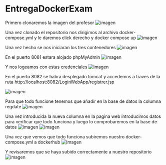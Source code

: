 # EntregaDockerExam


Primero clonaremos la imagen del profesor
![imagen](https://github.com/R4F31/EntregaDockerExam/blob/main/ExamenSistemas/1.PNG)

Una vez clonado el repositorio nos dirigimos al archivo docker-compose.yml y le daremos click derecho y docker compose up
![imagen](https://github.com/R4F31/EntregaDockerExam/blob/main/ExamenSistemas/2.PNG)

Una vez hecho se nos iniciaran los tres contenedores
![imagen](https://github.com/R4F31/EntregaDockerExam/blob/main/ExamenSistemas/3.PNG)

En el puerto 8081 estara alojado phpMyAdmin
![imagen](https://github.com/R4F31/EntregaDockerExam/blob/main/ExamenSistemas/4.PNG)

Y nos logeamos con estas credenciales
![imagen](https://github.com/R4F31/EntregaDockerExam/blob/main/ExamenSistemas/5.PNG)

En el puerto 8082 se habra desplegado tomcat y accedemos a traves de la ruta http://localhost:8082/LoginWebApp/registrer.jsp

![imagen](https://github.com/R4F31/EntregaDockerExam/blob/main/ExamenSistemas/6.PNG)

Para que todo funcione tenemos que añadir en la base de datos la columna regdate
![imagen](https://github.com/R4F31/EntregaDockerExam/blob/main/ExamenSistemas/7.PNG)

Una vez introducida la nueva columna en la pagina web introducimos datos para verificar que todo funciona y luego lo comprobaremos en la base de datos
![imagen](https://github.com/R4F31/EntregaDockerExam/blob/main/ExamenSistemas/8.PNG)
![imagen](https://github.com/R4F31/EntregaDockerExam/blob/main/ExamenSistemas/9.PNG)

Una vez que vemos que todo funciona subiremos nuestro docker-compose.yml a dockerhub
![imagen](https://github.com/R4F31/EntregaDockerExam/blob/main/ExamenSistemas/10.PNG)

Y revisaremos que se haya subido correctamente a nuestro repositorio
![imagen](https://github.com/R4F31/EntregaDockerExam/blob/main/ExamenSistemas/11.PNG)


